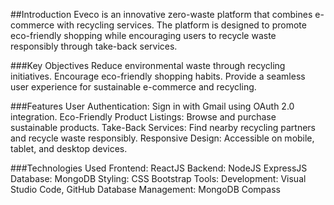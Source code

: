 ##Introduction
Eveco is an innovative zero-waste platform that combines e-commerce with recycling services. The platform is designed to promote eco-friendly shopping while encouraging users to recycle waste responsibly through take-back services.

###Key Objectives
Reduce environmental waste through recycling initiatives.
Encourage eco-friendly shopping habits.
Provide a seamless user experience for sustainable e-commerce and recycling.

###Features
User Authentication: Sign in with Gmail using OAuth 2.0 integration.
Eco-Friendly Product Listings: Browse and purchase sustainable products.
Take-Back Services: Find nearby recycling partners and recycle waste responsibly.
Responsive Design: Accessible on mobile, tablet, and desktop devices.

###Technologies Used
Frontend:
ReactJS
Backend:
NodeJS
ExpressJS
Database:
MongoDB
Styling:
CSS
Bootstrap
Tools:
Development: Visual Studio Code, GitHub
Database Management: MongoDB Compass
